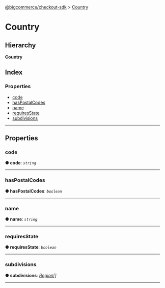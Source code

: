 [@bigcommerce/checkout-sdk](../README.md) > [Country](../interfaces/country.md)

# Country

## Hierarchy

**Country**

## Index

### Properties

* [code](country.md#code)
* [hasPostalCodes](country.md#haspostalcodes)
* [name](country.md#name)
* [requiresState](country.md#requiresstate)
* [subdivisions](country.md#subdivisions)

---

## Properties

<a id="code"></a>

###  code

**● code**: *`string`*

___
<a id="haspostalcodes"></a>

###  hasPostalCodes

**● hasPostalCodes**: *`boolean`*

___
<a id="name"></a>

###  name

**● name**: *`string`*

___
<a id="requiresstate"></a>

###  requiresState

**● requiresState**: *`boolean`*

___
<a id="subdivisions"></a>

###  subdivisions

**● subdivisions**: *[Region](region.md)[]*

___

